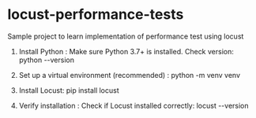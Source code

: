 # locust-performance-tests
Sample project to learn implementation of performance test using locust

1. Install Python :
   Make sure Python 3.7+ is installed.
   Check version:
   python --version

2. Set up a virtual environment (recommended) :
   python -m venv venv
   
3. Install Locust:
   pip install locust

4. Verify installation :
   Check if Locust installed correctly:
   locust --version
